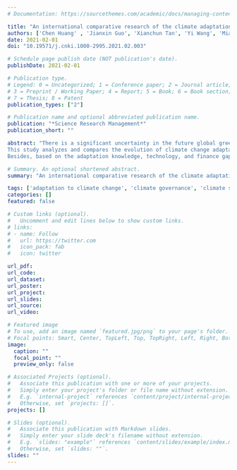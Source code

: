 ```yaml
---
# Documentation: https://sourcethemes.com/academic/docs/managing-content/

title: "An international comparative research of the climate adaptation governance and its strategic implications"
authors: ['Chen Huang' , 'Jianxin Guo', 'Xianchun Tan', 'Yi Wang', 'Miaomiao Niu', 'Qianqian Zhang']
date: 2021-02-01
doi: "10.19571/j.cnki.1000-2995.2021.02.003"

# Schedule page publish date (NOT publication's date).
publishDate: 2021-02-01

# Publication type.
# Legend: 0 = Uncategorized; 1 = Conference paper; 2 = Journal article;
# 3 = Preprint / Working Paper; 4 = Report; 5 = Book; 6 = Book section;
# 7 = Thesis; 8 = Patent
publication_types: ["2"]

# Publication name and optional abbreviated publication name.
publication: "*Science Research Management*"
publication_short: ""

abstract: "There is a significant uncertainty in the future global greenhouse gas emission path, and there may be significant difficulties in achieving the temperature control target of 1.5℃ or even 2℃ globally. The uncertainty of mitigation actions and the final mitigation effects makes it more urgent to accelerate the adaptation process. Therefore, in the context that insufficient global in-depth emission reductions has led to intensified future climate change risks, strengthening climate change adaptation actions has become necessary for countries to respond to climate risks and improve climate resilience. Unlike the relatively straight forward characteristics of the critical objects, influencing factors, and consideration indicators in the field of mitigation, the focal issues in adaptation to climate change still need to be scientifically identified by academic and policy communities. At the global level, countries with different development levels are carrying out adaptation actions with different strengths. Identifying the characteristics of their adaptation actions will help summarize the global experience of climate adaptation governance. The country-specific comparative research on international climate adaptation governance has significant research and practical value in the current lack of a unified academic and policy consensus. Although the United States has withdrawn from the Paris Agreement, most developed countries are still actively participating in global climate governance. The United Kingdom and Germany are typical representatives. As the largest developing country and greenhouse gas emitter, China also plays an essential role in global governance. 
This study analyzes and compares the evolution of climate change adaptation strategies and the characteristics of governance systems in China, the United Kingdom and Germany. We found that different countries have different goals for domestic adaptation progress and international climate adaptation governance. For example, the UK pays more attention to become a future climate adaptation financial center, and Germany pays more attention to becoming a global adaptation technology standard setter. Although China′s climate action in the past decade has gradually accelerated its adaptation process and made some progress, there is still a clear gap between China and the UK, and Germany in climate adaptation governance. It can reflect in the fields such as the top-level design and governance system, capacity building, finance supply, technical system, international layout. 
Besides, based on the adaptation knowledge, technology, and finance gaps pointed out in the Global Adaptation Gap Report, we conducted a three-dimensional inspection of China, Britain, and Germany, and proposed several policy recommendations to improve China′s climate adaptation governance from the three capabilities of adaptation knowledge, technology, and finance based on the lessons learned. We aim to provide a decision-making reference for China to strive for the initiative in a new round of international climate game and enhance its global climate governance leadership."

# Summary. An optional shortened abstract.
summary: "An international comparative research of the climate adaptation governance and its strategic implications"

tags: ['adaptation to climate change', 'climate governance', 'climate strategy', 'governance system', 'knowledge system', 'innovation']
categories: []
featured: false

# Custom links (optional).
#   Uncomment and edit lines below to show custom links.
# links:
# - name: Follow
#   url: https://twitter.com
#   icon_pack: fab
#   icon: twitter

url_pdf:
url_code:
url_dataset:
url_poster:
url_project:
url_slides:
url_source:
url_video:

# Featured image
# To use, add an image named `featured.jpg/png` to your page's folder. 
# Focal points: Smart, Center, TopLeft, Top, TopRight, Left, Right, BottomLeft, Bottom, BottomRight.
image:
  caption: ""
  focal_point: ""
  preview_only: false

# Associated Projects (optional).
#   Associate this publication with one or more of your projects.
#   Simply enter your project's folder or file name without extension.
#   E.g. `internal-project` references `content/project/internal-project/index.md`.
#   Otherwise, set `projects: []`.
projects: []

# Slides (optional).
#   Associate this publication with Markdown slides.
#   Simply enter your slide deck's filename without extension.
#   E.g. `slides: "example"` references `content/slides/example/index.md`.
#   Otherwise, set `slides: ""`.
slides: ""
---
```

